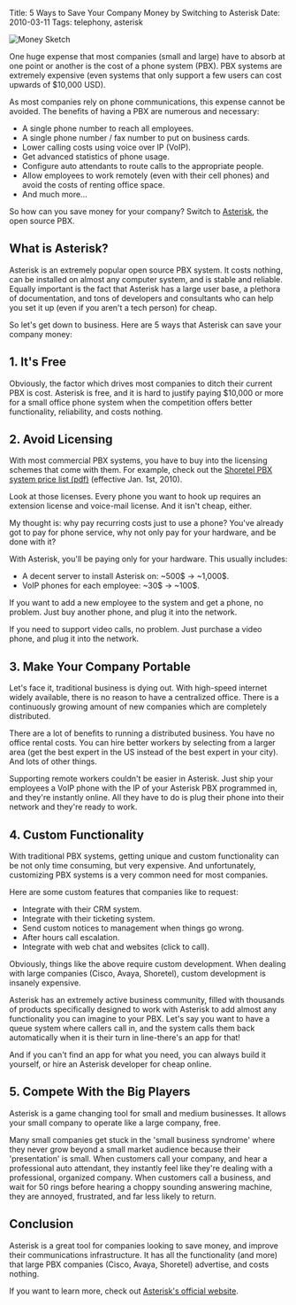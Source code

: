Title: 5 Ways to Save Your Company Money by Switching to Asterisk
Date: 2010-03-11
Tags: telephony, asterisk


![Money Sketch][]


One huge expense that most companies (small and large) have to absorb at one
point or another is the cost of a phone system (PBX).  PBX systems are
extremely expensive (even systems that only support a few users can cost
upwards of $10,000 USD).

As most companies rely on phone communications, this expense cannot be avoided.
The benefits of having a PBX are numerous and necessary:

-   A single phone number to reach all employees.
-   A single phone number / fax number to put on business cards.
-   Lower calling costs using voice over IP (VoIP).
-   Get advanced statistics of phone usage.
-   Configure auto attendants to route calls to the appropriate people.
-   Allow employees to work remotely (even with their cell phones) and avoid the
    costs of renting office space.
-   And much more...

So how can you save money for your company?  Switch to [Asterisk][], the open
source PBX.


## What is Asterisk?

Asterisk is an extremely popular open source PBX system.  It costs nothing, can
be installed on almost any computer system, and is stable and reliable.
Equally important is the fact that Asterisk has a large user base, a plethora
of documentation, and tons of developers and consultants who can help you set
it up (even if you aren't a tech person) for cheap.

So let's get down to business.  Here are 5 ways that Asterisk can save your
company money:


## 1. It's Free

Obviously, the factor which drives most companies to ditch their current PBX is
cost.  Asterisk is free, and it is hard to justify paying $10,000 or more for a
small office phone system when the competition offers better functionality,
reliability, and costs nothing.


## 2. Avoid Licensing

With most commercial PBX systems, you have to buy into the licensing schemes
that come with them.  For example, check out the
[Shoretel PBX system price list (pdf)][] (effective Jan. 1st, 2010).

Look at those licenses.  Every phone you want to hook up requires an extension
license and voice-mail license.  And it isn't cheap, either.

My thought is: why pay recurring costs just to use a phone?  You've already got
to pay for phone service, why not only pay for your hardware, and be done with
it?

With Asterisk, you'll be paying only for your hardware.  This usually includes:

-   A decent server to install Asterisk on: ~500$ -> ~1,000$.
-   VoIP phones for each employee: ~30$ -> ~100$.

If you want to add a new employee to the system and get a phone, no problem.
Just buy another phone, and plug it into the network.

If you need to support video calls, no problem.  Just purchase a video phone,
and plug it into the network.


## 3. Make Your Company Portable

Let's face it, traditional business is dying out.  With high-speed internet
widely available, there is no reason to have a centralized office.  There is a
continuously growing amount of new companies which are completely distributed.

There are a lot of benefits to running a distributed business.  You have no
office rental costs.  You can hire better workers by selecting from a larger
area (get the best expert in the US instead of the best expert in your city).
And lots of other things.

Supporting remote workers couldn't be easier in Asterisk.  Just ship your
employees a VoIP phone with the IP of your Asterisk PBX programmed in, and
they're instantly online.  All they have to do is plug their phone into their
network and they're ready to work.


## 4. Custom Functionality

With traditional PBX systems, getting unique and custom functionality can be
not only time consuming, but very expensive.  And unfortunately, customizing
PBX systems is a very common need for most companies.

Here are some custom features that companies like to request:

-   Integrate with their CRM system.
-   Integrate with their ticketing system.
-   Send custom notices to management when things go wrong.
-   After hours call escalation.
-   Integrate with web chat and websites (click to call).

Obviously, things like the above require custom development.  When dealing with
large companies (Cisco, Avaya, Shoretel), custom development is insanely
expensive.

Asterisk has an extremely active business community, filled with thousands of
products specifically designed to work with Asterisk to add almost any
functionality you can imagine to your PBX.  Let's say you want to have a queue
system where callers call in, and the system calls them back automatically when
it is their turn in line-there's an app for that!

And if you can't find an app for what you need, you can always build it
yourself, or hire an Asterisk developer for cheap online.


## 5. Compete With the Big Players

Asterisk is a game changing tool for small and medium businesses.  It allows
your small company to operate like a large company, free.

Many small companies get stuck in the 'small business syndrome' where they
never grow beyond a small market audience because their 'presentation' is
small.  When customers call your company, and hear a professional auto
attendant, they instantly feel like they're dealing with a professional,
organized company.  When customers call a business, and wait for 50 rings
before hearing a choppy sounding answering machine, they are annoyed,
frustrated, and far less likely to return.


## Conclusion

Asterisk is a great tool for companies looking to save money, and improve their
communications infrastructure.  It has all the functionality (and more) that
large PBX companies (Cisco, Avaya, Shoretel) advertise, and costs nothing.

If you want to learn more, check out [Asterisk's official website][Asterisk].


  [Money Sketch]: |filename|/images/2010/money-sketch.png "Money Sketch"
  [Asterisk]: http://www.asterisk.org/ "Asterisk"
  [Shoretel PBX system price list (pdf)]: http://www.peppm.org/Products/ShoreTel/price.pdf  "ShorTel Price List"
